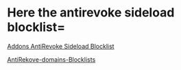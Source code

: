 # Here the antirevoke sideload blocklist=

[Addons AntiRevoke Sideload Blocklist](https://raw.githubusercontent.com/NoozPrime/AntiRekove-domains-Blocklists/refs/heads/main/Addons%20AntiRevoke%20Sideload%20Blocklist.txt)

[AntiRekove-domains-Blocklists](https://raw.githubusercontent.com/NoozPrime/AntiRekove-domains-Blocklists/refs/heads/main/AntiRevoke%20Sideload%20Blocklist.txt)
